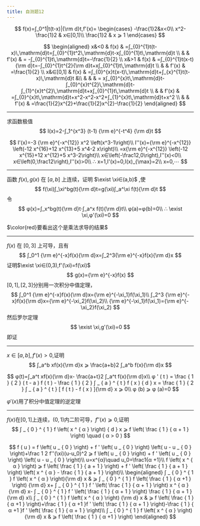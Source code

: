 ```yaml
---
title: 自测题12
---
```


$$
f(x)=∫_0^1|t(t-x)|{\rm d}t,f'(x)=
\begin{cases}
-\frac{1}2&x<0\\
x^2-\frac{1}2 & x∈[0,1)\\
\frac{1}2 & x ⩾  1
\end{cases}
$$

$$
\begin{aligned}
x&<0     & f(x)      & =∫_{0}^{1}t(t-x)\,\mathrm{d}t=∫_{0}^{1}t^2\,\mathrm{d}t-x∫_{0}^{1}t\,\mathrm{d}t \\
&      & f'(x) & = -∫_{0}^{1}t\,\mathrm{d}t=-\frac{1}{2} \\
x&>1     & f(x)      & =∫_{0}^{1}t(x-t){\rm d}t=-∫_{0}^{1}t^{2}{\rm d}t+x∫_{0}^{1}t\,\mathrm{d}t \\
&      & f'(x) & =\frac{1}{2} \\
x&∈[0,1]  & f(x)      & =∫_{0}^{x}t(x-t)\,\mathrm{d}t+∫_{x}^{1}t(t-x)\,\mathrm{d}t &\\
&      &        & = x∫_{0}^{x}t\,\mathrm{d}t-∫_{0}^{x}t^{2}\,\mathrm{d}t-∫_{1}^{x}t^{2}\,\mathrm{d}t+x∫_{0}^{1}t\,\mathrm{d}t \\
&      & f'(x)     & =∫_{0}^{x}t\,\mathrm{d}t+x^2-x^2-x^2+∫_{1}^{x}t\,\mathrm{d}t+x^2 \\
&      & f'(x)     & =\frac{1}{2}x^{2}+\frac{1}{2}x^{2}-\frac{1}{2}
\end{aligned}
$$

---

求函数极值
$$
I(x)=2-∫_1^{x^3} (t-1) {\rm e}^{-t^4} {\rm d}t
$$

$$
I'(x)=-3 {\rm e}^{-x^{12}} x^2 \left(x^3-1\right)\\
I''(x)={\rm e}^{-x^{12}} \left(-12 x^{16}+12 x^{13}+5 x^4-2 x\right)\\
=x{\rm e}^{-x^{12}} \left(-12 x^{15}+12 x^{12}+5 x^3-2\right)\\
x∈\left(-\frac12,0\right),I''(x)<0\\
x∈\left(0,\frac12\right),I''(x)>0\\
∴ x=1,I'(x)=0,I(x)_{\max}=2\\
x=0,⋯
$$

---

函数 $f(x),g(x)$ 在 $[a,b]$ 上连续，证明 $\exist \xi∈(a,b)​$ ,使
$$
f(\xi)∫_\xi^bg(t){\rm d}t=g(\xi)∫_a^\xi f(t){\rm d}t
$$
令
$$
φ(x)=∫_x^bg(t){\rm d}t⋅∫_a^x f(t){\rm d}t\\
φ(a)=φ(b)=0\\
∴ \exist \xi,φ'(\xi)=0
$$

$\color{red}要看出这个是乘法求导的结果$

---

$f(x)$ 在 $[0,3]$ 上可导，且有
$$
∫_0^1 {\rm e}^{-x}f(x){\rm d}x=∫_2^3{\rm e}^{-x}f(x){\rm d}x
$$
证明$\exist \xi∈(0,3),f'(\xi)=f(\xi)$
$$
g(x)={\rm e}^{-x}f(x)
$$
$[0,1],[2,3]$分别用一次积分中值定理，
$$
∫_0^1 {\rm e}^{-x}f(x){\rm d}x={\rm e}^{-\xi_1}f(\xi_1)\\
∫_2^3 {\rm e}^{-x}f(x){\rm d}x={\rm e}^{-\xi_2}f(\xi_2)\\
{\rm e}^{-\xi_1}f(\xi_1)={\rm e}^{-\xi_2}f(\xi_2)
$$
然后罗尔定理
$$
\exist \xi,g'(\xi)=0
$$
即证

---

$x∈[a,b],f'(x)>0$,证明
$$
∫_a^b xf(x){\rm d}x ⩾  \frac{a+b}2 ∫_a^b f(x){\rm d}x
$$

$$
φ(t)=∫_a^t xf(x){\rm d}x- \frac{a+t}2 ∫_a^t f(x){\rm d}x\\
φ ' ( t ) = \frac { 1 } { 2 } ( t - a ) f ( t ) - \frac { 1 } { 2 } ∫ _ { a } ^ { t } f ( x ) { d } x = \frac { 1 } { 2 } ∫ _ { a } ^ { t } [ f ( t ) - f ( x ) ]{\rm d} x  ⩾  0\\
φ (b) ⩾  φ (a)=0
$$

$φ'(x)$用了积分中值定理的逆定理

---

$f(x)$在$[0,1]$上连续，$(0,1)$内二阶可导，$f''(x) ⩾  0$,证明
$$
∫ _ { 0 } ^ { 1 } f \left( x ^ { α } \right) { d } x  ⩾  f \left( \frac { 1 } { α + 1 } \right) \quad ( α > 0 )
$$

$$
f ( u )
= f \left( u _ { 0 } \right) + f ' \left( u _ { 0 } \right) \left( u - u _ { 0 } \right)+\frac 1 2 f''(\xi)(u-u_0)^2
 ⩾  f \left( u _ { 0 } \right) + f ' \left( u _ { 0 } \right) \left( u - u _ { 0 } \right)\\
u=x^{α}\quad u_0=\frac1{α +1}\\
f \left( x ^ { α } \right)  ⩾  f \left( \frac { 1 } { a + 1 } \right) + f ' \left( \frac { 1 } { a + 1 } \right) \left( x ^ { α } - \frac { 1 } { a + 1 } \right)\\
\begin{aligned}
∫ _ { 0 } ^ { 1 } f \left( x ^ { α } \right){\rm d} x
& ⩾ 
∫ _ { 0 } ^ { 1 } f \left( \frac { 1 } { α +1 } \right) {\rm d} x+
∫ _ { 0 } ^ { 1 } f ' \left( \frac { 1 } { α + 1 } \right) x ^ { α } {\rm d} x-
∫ _ { 0 } ^ { 1 } f ' \left( \frac { 1 } { α + 1 } \right) \frac { 1 } { α + 1 } {\rm d} x\\
∫ _ { 0 } ^ { 1 } f \left( x ^ { α } \right) {\rm d} x & ⩾  f \left( \frac { 1 } { α +1 } \right)+\frac { 1 } { α +1 }f ' \left( \frac { 1 } { α + 1 } \right)-\frac { 1 } { α +1 }f ' \left( \frac { 1 } { α + 1 } \right)\\
∫ _ { 0 } ^ { 1 } f \left( x ^ { α } \right) {\rm d} x & ⩾  f \left( \frac { 1 } { α +1 } \right)
\end{aligned}
$$

